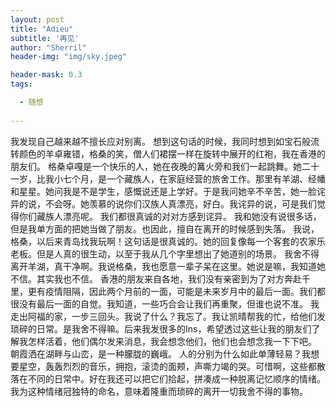 ```yaml
---
layout: post
title: "Adieu"
subtitle: '再见'
author: "Sherril"
header-img: "img/sky.jpeg"

header-mask: 0.3
tags:

  - 随想
  
---
```


我发现自己越来越不擅长应对别离。
想到这句话的时候，我同时想到如宝石般流转颜色的羊卓雍错，格桑的笑，僧人们裙摆一样在旋转中展开的红袍，我在香港的朋友们。
格桑卓嘎是一个快乐的人，她在夜晚的篝火旁和我们一起跳舞。她二十一岁，比我小七个月，是一个藏族人，在家庭经营的旅舍工作。那里有羊湖、经幡和星星。她问我是不是学生，感慨说还是上学好。于是我问她辛不辛苦，她一脸诧异的说，不会呀。她羡慕的说你们汉族人真漂亮，好白。我诧异的说，可是我们觉得你们藏族人漂亮呢。
我们都很真诚的对对方感到诧异。
我和她没有说很多话，但是我单方面的把她当做了朋友。也因此，擅自在离开的时候感到失落。
我说，格桑，以后来青岛找我玩啊！这句话是很真诚的。她的回复像每一个客套的农家乐老板。但是人真的很生动，以至于我从几个字里想出了她道别的场景。
我舍不得离开羊湖，真干净啊。我说格桑，我也愿意一辈子呆在这里。她说是嘛，我知道她不信。其实我也不信。
香港的朋友来自各地，我们没有亲密到为了对方奔赴千里，更有疫情阻隔，因此两个月前的一面，可能是未来岁月中的最后一面。我们都很没有最后一面的自觉。我知道，一些巧合会让我们再重聚，但谁也说不准。
我走出阿福的家，一步三回头。我说了什么？我忘了。我让凯晴帮我的忙，给他们发琐碎的日常。是我舍不得嘛。后来我发很多的Ins，希望透过这些让我的朋友们了解我怎样活着，他们偶尔发来消息，我会想念他们，他们也会想念我一下下吧。
朝霞洒在湖畔与山峦，是一种朦胧的巍峨。
人的分别为什么如此单薄轻易？我想要星空，轰轰烈烈的音乐，拥抱，滚烫的面颊，声嘶力竭的哭。可惜啊，这些都散落在不同的日常中。好在我还可以把它们拾起，拼凑成一种脱离记忆顺序的情绪。
我为这种情绪冠独特的命名，意味着隆重而琐碎的离开一切我舍不得的事物。

